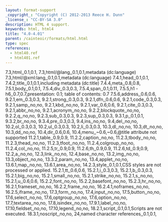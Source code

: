 ```yaml
---
layout: format-support
_copyright_: "Copyright (C) 2012-2013 Reece H. Dunn"
_license_: "CC-BY-SA 3.0"
description: HTML 4 support.
keywords: html, html4
title: "4.0-4.01"
parent: /cainteoir/formats/html.html
type: spec
references:
  - html40.ref
  - html401.ref
---
```


7.3,html,,0.1,0.1,
7.3,html/@lang,,0.1,0.1,metadata (dc:language)
7.3,html/@xml:lang,,0.1,0.1,metadata (dc:language)
7.4.1,head,,0.1,0.1,
7.4.2,title,,0.1,0.1,including metadata (dc:title)
7.4.4,meta,,0.8,0.8,
7.5.1,body,,0.1,0.1,
7.5.4,div,,0.3,0.3,
7.5.4,span,,0.1,0.11,
7.5.5,h1 - h6,,0.7,0.7,presentation: 0.1; table of contents: 0.7
7.5.6,address,,0.6,0.6,
9.2.1,em,,0.3,0.3,
9.2.1,strong,,0.3,0.3,
9.2.1,dfn,,0.6,0.6,
9.2.1,code,,0.3,0.3,
9.2.1,samp,,no,no,
9.2.1,kbd,,no,no,
9.2.1,var,,0.6,0.6,
9.2.1,cite,,0.3,0.3,
9.2.1,abbr,,no,no,
9.2.1,acronym,,no,no,
9.2.2,blockquote,,no,no,
9.2.2,q,,no,no,
9.2.3,sub,,0.3,0.3,
9.2.3,sup,,0.3,0.3,
9.3.1,p,,0.1,0.1,
9.3.2,br,,no,no,
9.3.4,pre,,0.3,0.3,
9.4,ins,,no,no,
9.4,del,,no,no,
10.2,ol,,0.3,0.3,
10.2,ul,,0.3,0.3,
10.2,li,,0.3,0.3,
10.3,dl,,no,no,
10.3,dt,,no,no,
10.3,dd,,no,no,
10.4,dir,,0.6,0.6,
10.4,menu,,~0.6,~0.6,@title attribute not supported
11.2.1,table,,0.9,0.9,
11.2.2,caption,,no,no,
11.2.3,tbody,,no,no,
11.2.3,thead,,no,no,
11.2.3,tfoot,,no,no,
11.2.4,colgroup,,no,no,
11.2.4,col,,no,no,
11.2.5,tr,,0.9,0.9,
11.2.6,th,,0.9,0.9,
11.2.6,td,,0.9,0.9,
12.2,a,,no,no,
12.3,link,,no,no,
12.4,base,,no,no,
13.2,img,,no,no,
13.3,object,,no,no,
13.3.2,param,,no,no,
13.4,applet,,no,no,
13.6.1,map,,no,no,
13.6.1,area,,no,no,
14.2.3,style,,0.1,0.1,CSS styles are not processed or applied.
15.2.1,tt,,0.6,0.6,
15.2.1,i,,0.3,0.3,
15.2.1,b,,0.3,0.3,
15.2.1,big,,no,no,
15.2.1,small,,no,no,
15.2.1,strike,,no,no,
15.2.1,s,,no,no,
15.2.1,u,,0.6,0.6,
15.2.2,font,,no,no,
15.2.2,basefont,,no,no,
15.2.3,hr,,no,no,
16.2.1,frameset,,no,no,
16.2.2,frame,,no,no,
16.2.4.1,noframes,,no,no,
16.2.5,iframe,,no,no,
17.3,form,,no,no,
17.4,input,,no,no,
17.5,button,,no,no,
17.6,select,,no,no,
17.6,optgroup,,no,no,
17.6,option,,no,no,
17.7,textarea,,no,no,
17.8,isindex,,no,no,
17.9.1,label,,no,no,
17.10,fieldset,,no,no,
17.10,legend,,no,no,
18.2.1,script,,0.1,0.1,Scripts are not executed.
18.3.1,noscript,,no,no,
24,named character references,,0.1,0.1,
